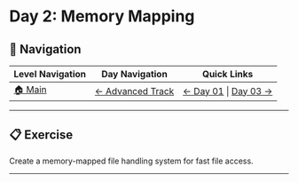 # Day 2: Memory Mapping

## 🔗 Navigation

| Level Navigation | Day Navigation | Quick Links |
|------------------|----------------|-------------|
| [🏠 Main](../../README.md) | [← Advanced Track](../README.md) | [← Day 01](../Day01/) \| [Day 03 →](../Day03/) |

---

## 📋 Exercise

Create a memory-mapped file handling system for fast file access.

---
